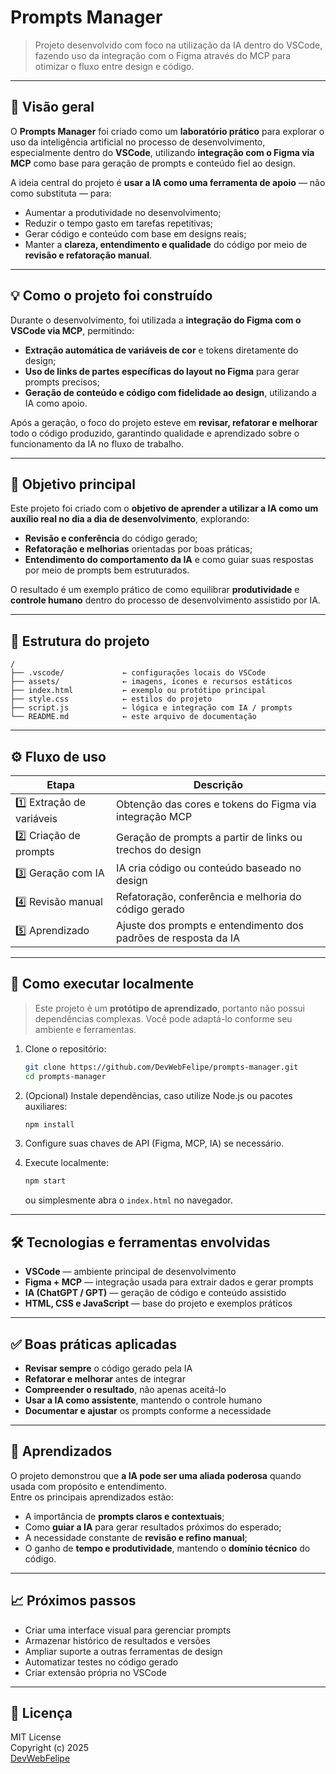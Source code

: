 # Prompts Manager

> Projeto desenvolvido com foco na utilização da IA dentro do VSCode, fazendo uso da integração com o Figma através do MCP para otimizar o fluxo entre design e código.

---

## 🧩 Visão geral

O **Prompts Manager** foi criado como um **laboratório prático** para explorar o uso da inteligência artificial no processo de desenvolvimento, especialmente dentro do **VSCode**, utilizando **integração com o Figma via MCP** como base para geração de prompts e conteúdo fiel ao design.

A ideia central do projeto é **usar a IA como uma ferramenta de apoio** — não como substituta — para:

- Aumentar a produtividade no desenvolvimento;
- Reduzir o tempo gasto em tarefas repetitivas;
- Gerar código e conteúdo com base em designs reais;
- Manter a **clareza, entendimento e qualidade** do código por meio de **revisão e refatoração manual**.

---

## 💡 Como o projeto foi construído

Durante o desenvolvimento, foi utilizada a **integração do Figma com o VSCode via MCP**, permitindo:

- **Extração automática de variáveis de cor** e tokens diretamente do design;
- **Uso de links de partes específicas do layout no Figma** para gerar prompts precisos;
- **Geração de conteúdo e código com fidelidade ao design**, utilizando a IA como apoio.

Após a geração, o foco do projeto esteve em **revisar, refatorar e melhorar** todo o código produzido, garantindo qualidade e aprendizado sobre o funcionamento da IA no fluxo de trabalho.

---

## 🎯 Objetivo principal

Este projeto foi criado com o **objetivo de aprender a utilizar a IA como um auxílio real no dia a dia de desenvolvimento**, explorando:

- **Revisão e conferência** do código gerado;
- **Refatoração e melhorias** orientadas por boas práticas;
- **Entendimento do comportamento da IA** e como guiar suas respostas por meio de prompts bem estruturados.

O resultado é um exemplo prático de como equilibrar **produtividade** e **controle humano** dentro do processo de desenvolvimento assistido por IA.

---

## 📂 Estrutura do projeto

```
/
├── .vscode/             ← configurações locais do VSCode
├── assets/              ← imagens, ícones e recursos estáticos
├── index.html           ← exemplo ou protótipo principal
├── style.css            ← estilos do projeto
├── script.js            ← lógica e integração com IA / prompts
└── README.md            ← este arquivo de documentação
```

---

## ⚙️ Fluxo de uso

| Etapa                    | Descrição                                                       |
| ------------------------ | --------------------------------------------------------------- |
| 1️⃣ Extração de variáveis | Obtenção das cores e tokens do Figma via integração MCP         |
| 2️⃣ Criação de prompts    | Geração de prompts a partir de links ou trechos do design       |
| 3️⃣ Geração com IA        | IA cria código ou conteúdo baseado no design                    |
| 4️⃣ Revisão manual        | Refatoração, conferência e melhoria do código gerado            |
| 5️⃣ Aprendizado           | Ajuste dos prompts e entendimento dos padrões de resposta da IA |

---

## 🚀 Como executar localmente

> Este projeto é um **protótipo de aprendizado**, portanto não possui dependências complexas. Você pode adaptá-lo conforme seu ambiente e ferramentas.

1. Clone o repositório:

   ```bash
   git clone https://github.com/DevWebFelipe/prompts-manager.git
   cd prompts-manager
   ```

2. (Opcional) Instale dependências, caso utilize Node.js ou pacotes auxiliares:

   ```bash
   npm install
   ```

3. Configure suas chaves de API (Figma, MCP, IA) se necessário.

4. Execute localmente:

   ```bash
   npm start
   ```

   ou simplesmente abra o `index.html` no navegador.

---

## 🛠 Tecnologias e ferramentas envolvidas

- **VSCode** — ambiente principal de desenvolvimento
- **Figma + MCP** — integração usada para extrair dados e gerar prompts
- **IA (ChatGPT / GPT)** — geração de código e conteúdo assistido
- **HTML, CSS e JavaScript** — base do projeto e exemplos práticos

---

## ✅ Boas práticas aplicadas

- **Revisar sempre** o código gerado pela IA
- **Refatorar e melhorar** antes de integrar
- **Compreender o resultado**, não apenas aceitá-lo
- **Usar a IA como assistente**, mantendo o controle humano
- **Documentar e ajustar** os prompts conforme a necessidade

---

## 🧠 Aprendizados

O projeto demonstrou que **a IA pode ser uma aliada poderosa** quando usada com propósito e entendimento.  
Entre os principais aprendizados estão:

- A importância de **prompts claros e contextuais**;
- Como **guiar a IA** para gerar resultados próximos do esperado;
- A necessidade constante de **revisão e refino manual**;
- O ganho de **tempo e produtividade**, mantendo o **domínio técnico** do código.

---

## 📈 Próximos passos

- Criar uma interface visual para gerenciar prompts
- Armazenar histórico de resultados e versões
- Ampliar suporte a outras ferramentas de design
- Automatizar testes no código gerado
- Criar extensão própria no VSCode

---

## 📜 Licença

MIT License  
Copyright (c) 2025  
[DevWebFelipe](https://github.com/DevWebFelipe)
